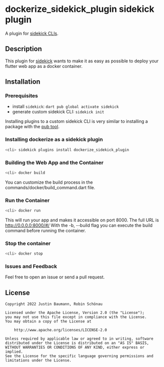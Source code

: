 # dockerize_sidekick_plugin sidekick plugin

A plugin for [sidekick CLIs](https://pub.dev/packages/sidekick).  

## Description

This plugin for [sidekick](https://pub.dev/packages/sidekick) wants to make it as easy as possible to deploy your flutter web app as a docker container.

## Installation

### Prerequisites

- install `sidekick`: `dart pub global activate sidekick`
- generate custom sidekick CLI: `sidekick init`

Installing plugins to a custom sidekick CLI is very similar to installing a package with
the [pub tool](https://dart.dev/tools/pub/cmd/pub-global#activating-a-package).

### Installing dockerize as a sidekick plugin

```bash
<cli> sidekick plugins install dockerize_sidekick_plugin
```

### Building the Web App and the Container

```bash
<cli> docker build
```

You can customize the build process in the commands/docker/build_command.dart file.

### Run the Container

```bash
<cli> docker run
```

This will run your app and makes it accessible on port 8000. The full URL is <http://0.0.0.0:8000/#/>
With the -b, --build flag you can execute the build command before running the container.

### Stop the container

```bash
<cli> docker stop
```

### Issues and Feedback

Feel free to open an issue or send a pull request.

## License

   ```Text
   Copyright 2022 Justin Baumann, Robin Schönau

   Licensed under the Apache License, Version 2.0 (the "License");
   you may not use this file except in compliance with the License.
   You may obtain a copy of the License at

       http://www.apache.org/licenses/LICENSE-2.0

   Unless required by applicable law or agreed to in writing, software
   distributed under the License is distributed on an "AS IS" BASIS,
   WITHOUT WARRANTIES OR CONDITIONS OF ANY KIND, either express or implied.
   See the License for the specific language governing permissions and
   limitations under the License.
   ```
